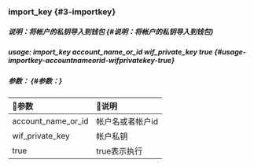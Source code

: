 ###  import\_key {#3-importkey}

##### 说明：将帐户的私钥导入到钱包 {#说明：将帐户的私钥导入到钱包}

##### usage: import\_key account\_name\_or\_id wif\_private\_key true {#usage-importkey-accountnameorid-wifprivatekey-true}

##### 参数： {#参数：}

| 参数 | 说明 |
| :--- | :--- |
| account\_name\_or\_id | 帐户名或者帐户id |
| wif\_private\_key | 帐户私钥 |
| true | true表示执行 |



